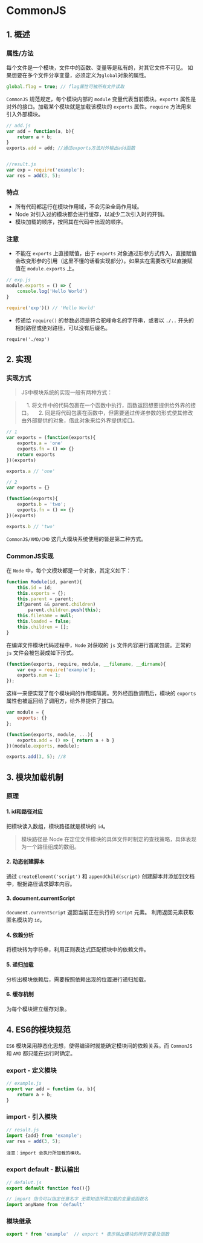 # CommonJS


## 1. 概述

### 属性/方法
每个文件是一个模块，文件中的函数、变量等是私有的，对其它文件不可见。
如果想要在多个文件分享变量，必须定义为`global`对象的属性。
```javascript
global.flag = true; // flag属性可被所有文件读取
```
`CommonJS` 规范规定，每个模块内部的 `module` 变量代表当前模块。`exports` 属性是对外的接口。加载某个模块就是加载该模块的 `exports` 属性。`require` 方法用来引入外部模块。
```javascript
// add.js
var add = function(a, b){
    return a + b;
}
exports.add = add; //通过exports方法对外输出add函数


//result.js
var exp = require('example');
var res = add(3, 5);
```
### 特点

- 所有代码都运行在模块作用域，不会污染全局作用域。
- Node 对引入过的模块都会进行缓存，以减少二次引入时的开销。
- 模块加载的顺序，按照其在代码中出现的顺序。

### 注意
- 不能在 `exports` 上直接赋值，由于 `exports` 对象通过形参方式传入，直接赋值会改变形参的引用（这里不懂的话看实现部分）。如果实在需要改可以直接赋值在 `module.exports` 上。

```javascript
// exp.js
module.exports = () => {
    console.log('Hello World')
}

require('exp')() // 'Hello World'
```

- 传递给 `require()` 的参数必须是符合驼峰命名的字符串，或者以 `./..` 开头的相对路径或绝对路径，可以没有后缀名。
```
require('./exp') 
```

## 2. 实现

### 实现方式

> JS中模块系统的实现一般有两种方式：

> 　1. 将文件中的代码包裹在一个函数中执行，函数返回想要提供给外界的接口。
> 　2. 同是将代码包裹在函数中，但需要通过传递参数的形式使其修改由外部提供的对象，借此对象来给外界提供接口。

```javascript
// 1
var exports = (function(exports){
    exports.a = 'one'
    exports.fn = () => {}
    return exports
})(exports)

exports.a // 'one'

// 2
var exports = {}

(function(exports){
    exports.b = 'two';
    exports.fn = () => {}
})(exports)

exports.b // 'two'
```

`CommonJS/AMD/CMD` 这几大模块系统使用的皆是第二种方式。

### CommonJS实现
在 `Node` 中，每个文模块都是一个对象，其定义如下：
```javascript
function Module(id, parent){
    this.id = id;
    this.exports = {};
    this.parent = parent;
    if(parent && parent.children)
        parent.children.push(this);
    this.filename = null;
    this.loaded = false;
    this.children = [];
}
```
在编译文件模块代码过程中，`Node` 对获取的 `js` 文件内容进行首尾包装。正常的 `js` 文件会被包装成如下形式。
```javascript
(function(exports, require, module, __filename, __dirname){
    var exp = require('example');
    exports.num = 1;
});
```
这样一来便实现了每个模块间的作用域隔离。另外经函数调用后，模块的 `exports` 属性也被返回给了调用方，给外界提供了接口。
```javascript
var module = {
    exports: {}
};

(function(exports, module, ...){
    exports.add = () => { return a + b }
})(module.exports, module);

exports.add(3, 5); //8
```

## 3. 模块加载机制
### 原理

#### 1. id和路径对应
把模块读入数组，模块路径就是模块的 `id`。

> 模块路径是 Node 在定位文件模块的具体文件时制定的查找策略，具体表现为一个路径组成的数组。

#### 2. 动态创建脚本
通过 `createElement('script')` 和 `appendChild(script)` 创建脚本并添加到文档中，根据路径请求脚本内容。

#### 3. document.currentScript
`document.currentScript` 返回当前正在执行的 `script` 元素。
利用返回元素获取匿名模块的 `id`。

#### 4. 依赖分析
将模块转为字符串，利用正则表达式匹配模块中的依赖文件。

#### 5. 递归加载
分析出模块依赖后，需要按照依赖出现的位置进行递归加载。

#### 6. 缓存机制
为每个模块建立缓存对象。


## 4. ES6的模块规范

`ES6` 模块采用静态化思想，使得编译时就能确定模块间的依赖关系。而 `CommonJS` 和 `AMD` 都只能在运行时确定。

### export - 定义模块

```javascript
// example.js
export var add = function (a, b){
    return a + b;
}
```

### import - 引入模块
```javascript
// result.js
import {add} from 'example';
var res = add(3, 5);
```

    注意：import 会执行所加载的模块。

### export default - 默认输出
```javascript
// defalut.js
export default function foo(){}

// import 指令可以指定任意名字 无需知道所需加载的变量或函数名
import anyName from 'default'
```
### 模块继承
```javascript
export * from 'example'  // export * 表示输出模块的所有变量及函数
```